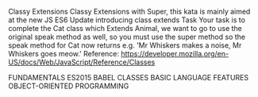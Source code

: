 Classy Extensions
Classy Extensions with Super, this kata is mainly aimed at the new JS ES6 Update introducing class extends
Task
Your task is to complete the Cat class which Extends Animal, we want to go to use the original speak method as well, so you must use the super method so the speak method for Cat now returns e.g. 'Mr Whiskers makes a noise, Mr Whiskers goes meow.'
Reference: https://developer.mozilla.org/en-US/docs/Web/JavaScript/Reference/Classes

FUNDAMENTALS ES2015 BABEL CLASSES BASIC LANGUAGE FEATURES OBJECT-ORIENTED PROGRAMMING